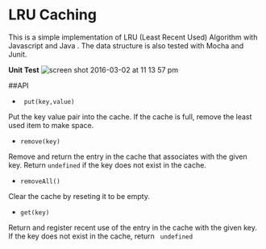 # LRU Caching
This is a simple implementation of LRU (Least Recent Used) Algorithm with Javascript and Java . The data structure is also tested with Mocha and Junit.

**Unit Test** 
![screen shot 2016-03-02 at 11 13 57 pm](https://cloud.githubusercontent.com/assets/15684513/13487166/8310064a-e0cc-11e5-9351-2c1faab90eb8.png)

##API

- ``` put(key,value)```

Put the key value pair into the cache. If the cache is full, remove the least used item to make space. 

- ``` remove(key) ```

Remove and return the entry in the cache that associates with the given key. Return ```undefined``` if the key does not exist in the cache.

- ```removeAll() ```

Clear the cache by reseting it to be empty.

- ```get(key)```

Return and register recent use of the entry in the cache with the given key. If the key does not exist in the cache, return ``` undefined```





